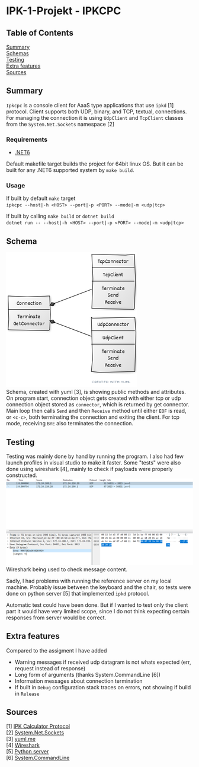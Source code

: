 # IPK-1-Projekt - IPKCPC

## Table of Contents
[Summary](#summary)  
[Schemas](#schemas)  
[Testing](#testing)  
[Extra features](#extra-features)  
[Sources](#sources)  

## Summary
`Ipkcpc` is a console client for AaaS type applications that use `ipkd` [1] protocol. Client supports both UDP, binary, and TCP, textual, connections.  
For managing the connection it is using `UdpClient` and `TcpClient` classes from the `System.Net.Sockets` namespace [2] 

### Requirements
- [.NET6](https://dotnet.microsoft.com/en-us/)

Default makefile target builds the project for 64bit linux OS. But it can be built for any .NET6 supported system by `make build`.

### Usage
If built by default `make` target   
`ipkcpc --host|-h <HOST> --port|-p <PORT> --mode|-m <udp|tcp>`  

If built by calling `make build` or `dotnet build`  
`dotnet run -- --host|-h <HOST> --port|-p <PORT> --mode|-m <udp|tcp>`  

## Schema
![uml schema](./images/uml.png)  
Schema, created with yuml [3], is showing public methods and attributes.  
On program start, connection object gets created with either tcp or udp connection object stored as `connector`, which is returned by get connector. Main loop then calls `Send` and then `Receive` method until either `EOF` is read, or `<c-c>`, both terminating the connection and exiting the client. For tcp mode, receiving `BYE` also terminates the connection.


## Testing
Testing was mainly done by hand by running the program. I also had few launch profiles in visual studio to make it faster. Some "tests" were also done using wireshark [4], mainly to check if payloads were properly constructed.  
![Wireshark packet](./images/wireshark.png)  
Wireshark being used to check message content.  

Sadly, I had problems with running the reference server on my local machine. Probably issue between the keyboard and the chair, so tests were done on python server [5] that implemented `ipkd` protocol.

Automatic test could have been done. But if I wanted to test only the client part it would have very limited scope, since I do not think expecting certain responses from server would be correct.

## Extra features
Compared to the assigment I have added  
- Warning messages if received udp datagram is not whats expected (err, request instead of response)
- Long form of arguments (thanks System.CommandLine [6])
- Information messages about connection termination
- If built in `Debug` configuration stack traces on errors, not showing if build in `Release`

## Sources
[1] [IPK Calculator Protocol](https://git.fit.vutbr.cz/NESFIT/IPK-Projekty/src/branch/master/Project%201/Protocol.md)  
[2] [System.Net.Sockets](https://learn.microsoft.com/en-us/dotnet/api/system.net.sockets)  
[3] [yuml.me](https://yuml.me/)  
[4] [Wireshark](https://www.wireshark.org/)  
[5] [Python server](https://gist.github.com/lavirlifiliol/0f0c4a36b8a92189b785065ebd7a32b7)  
[6] [System.CommandLine](https://learn.microsoft.com/en-us/dotnet/standard/commandline/)
